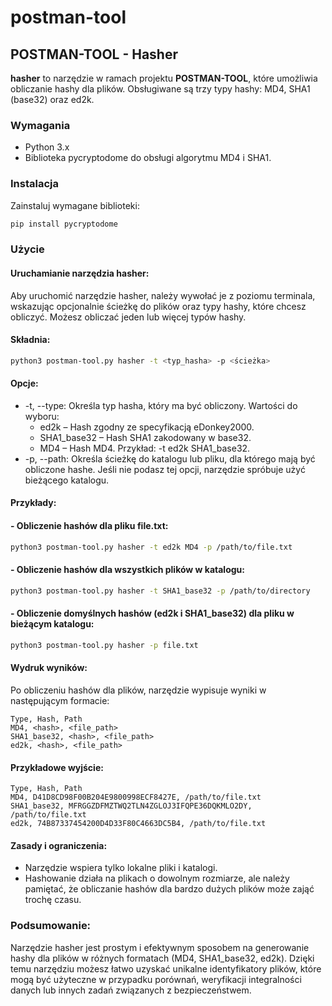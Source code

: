 # postman-tool

## POSTMAN-TOOL - Hasher

**hasher** to narzędzie w ramach projektu **POSTMAN-TOOL**, które umożliwia obliczanie hashy dla plików. Obsługiwane są trzy typy hashy: MD4, SHA1 (base32) oraz ed2k.

### Wymagania

- Python 3.x
- Biblioteka pycryptodome do obsługi algorytmu MD4 i SHA1.

### Instalacja

Zainstaluj wymagane biblioteki:

```bash
pip install pycryptodome
```

### Użycie
#### Uruchamianie narzędzia hasher:

Aby uruchomić narzędzie hasher, należy wywołać je z poziomu terminala, wskazując opcjonalnie ścieżkę do plików oraz typy hashy, które chcesz obliczyć. Możesz obliczać jeden lub więcej typów hashy.

#### Składnia:
```bash
python3 postman-tool.py hasher -t <typ_hasha> -p <ścieżka>
```
#### Opcje:

- -t, --type: Określa typ hasha, który ma być obliczony. Wartości do wyboru:
  - ed2k – Hash zgodny ze specyfikacją eDonkey2000.
  - SHA1_base32 – Hash SHA1 zakodowany w base32.
  - MD4 – Hash MD4.
Przykład: -t ed2k SHA1_base32.
- -p, --path: Określa ścieżkę do katalogu lub pliku, dla którego mają być obliczone hashe. Jeśli nie podasz tej opcji, narzędzie spróbuje użyć bieżącego katalogu.

#### Przykłady:

#### - Obliczenie hashów dla pliku file.txt:
```bash
python3 postman-tool.py hasher -t ed2k MD4 -p /path/to/file.txt
```
#### - Obliczenie hashów dla wszystkich plików w katalogu:
```bash
python3 postman-tool.py hasher -t SHA1_base32 -p /path/to/directory
```
#### - Obliczenie domyślnych hashów (ed2k i SHA1_base32) dla pliku w bieżącym katalogu:
```bash
python3 postman-tool.py hasher -p file.txt
```
#### Wydruk wyników:
Po obliczeniu hashów dla plików, narzędzie wypisuje wyniki w następującym formacie:

```php-template
Type, Hash, Path
MD4, <hash>, <file_path>
SHA1_base32, <hash>, <file_path>
ed2k, <hash>, <file_path>
```
#### Przykładowe wyjście:
```php-template
Type, Hash, Path
MD4, D41D8CD98F00B204E9800998ECF8427E, /path/to/file.txt
SHA1_base32, MFRGGZDFMZTWQ2TLN4ZGLOJ3IFQPE36DQKMLO2DY, /path/to/file.txt
ed2k, 74B87337454200D4D33F80C4663DC5B4, /path/to/file.txt
```
#### Zasady i ograniczenia:
- Narzędzie wspiera tylko lokalne pliki i katalogi.
- Hashowanie działa na plikach o dowolnym rozmiarze, ale należy pamiętać, że obliczanie hashów dla bardzo dużych plików może zająć trochę czasu.

### Podsumowanie:
Narzędzie hasher jest prostym i efektywnym sposobem na generowanie hashy dla plików w różnych formatach (MD4, SHA1_base32, ed2k). Dzięki temu narzędziu możesz łatwo uzyskać unikalne identyfikatory plików, które mogą być użyteczne w przypadku porównań, weryfikacji integralności danych lub innych zadań związanych z bezpieczeństwem.
